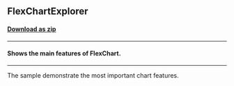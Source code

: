 ## FlexChartExplorer
#### [Download as zip](https://grapecity.github.io/DownGit/#/home?url=https://github.com/GrapeCity/ComponentOne-WPF-Samples/tree/master/NET_5/Chart/FlexChartExplorer)
____
#### Shows the main features of FlexChart.
____
The sample demonstrate the most important chart features.
